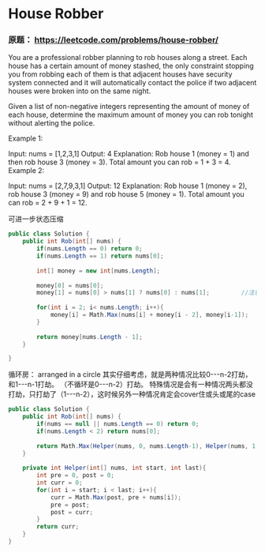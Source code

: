 # House Robber

### 原题： https://leetcode.com/problems/house-robber/

You are a professional robber planning to rob houses along a street. Each house has a certain amount of money stashed, the only constraint stopping you from robbing each of them is that adjacent houses have security system connected and it will automatically contact the police if two adjacent houses were broken into on the same night.

Given a list of non-negative integers representing the amount of money of each house, determine the maximum amount of money you can rob tonight without alerting the police.

 

Example 1:

Input: nums = [1,2,3,1]
Output: 4
Explanation: Rob house 1 (money = 1) and then rob house 3 (money = 3).
             Total amount you can rob = 1 + 3 = 4.
Example 2:

Input: nums = [2,7,9,3,1]
Output: 12
Explanation: Rob house 1 (money = 2), rob house 3 (money = 9) and rob house 5 (money = 1).
             Total amount you can rob = 2 + 9 + 1 = 12.


可进一步状态压缩

```c#
public class Solution {
    public int Rob(int[] nums) {
        if(nums.Length == 0) return 0;
        if(nums.Length == 1) return nums[0];
        
        int[] money = new int[nums.Length];
        
        money[0] = nums[0];
        money[1] = nums[0] > nums[1] ? nums[0] : nums[1];         //注意此处初始化
        
        for(int i = 2; i< nums.Length; i++){
            money[i] = Math.Max(nums[i] + money[i - 2], money[i-1]);
        }
        
        return money[nums.Length - 1];
    }

}

```


循环房： arranged in a circle
其实仔细考虑，就是两种情况比较0---n-2打劫， 和1---n-1打劫。  （不循环是0---n-2）打劫。
特殊情况是会有一种情况两头都没打劫，只打劫了（1---n-2），这时候另外一种情况肯定会cover住或头或尾的case


```c#
public class Solution {
    public int Rob(int[] nums) {
        if(nums == null || nums.Length == 0) return 0;
        if(nums.Length < 2) return nums[0];
        
        return Math.Max(Helper(nums, 0, nums.Length-1), Helper(nums, 1, nums.Length));
    }
    
    private int Helper(int[] nums, int start, int last){
        int pre = 0, post = 0;
        int curr = 0;
        for(int i = start; i < last; i++){
            curr = Math.Max(post, pre + nums[i]);
            pre = post;
            post = curr;
        }
        return curr;
    }
}

```